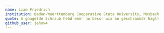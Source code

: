 ```yaml
---
name: Liam Friedrich 
institution: Baden-Wuerttemberg Cooperative State University, Mosbach
quote: A gnagelde Schraub hebd emmr no bessr wia an geschraubdr Nagl! 
github_user: jehov4
---
```


